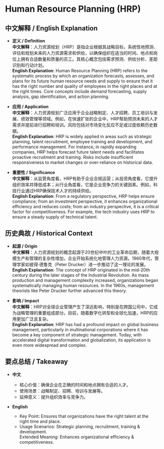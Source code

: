 # Human Resource Planning (HRP)

## 中文解释 / English Explanation

* **定义 / Definition**  
  **中文解释**：人力资源规划（HRP）是指企业根据其战略目标，系统性地预测、评估和规划未来的人力资源需求和供给，以确保组织在适当的时间、地点和岗位上拥有合适数量和质量的员工。其核心概念包括需求预测、供给分析、差距识别和行动计划。  
  **English Explanation**: Human Resource Planning (HRP) refers to the systematic process by which an organization forecasts, assesses, and plans for its future human resource needs and supply to ensure that it has the right number and quality of employees in the right places and at the right times. Core concepts include demand forecasting, supply analysis, gap identification, and action planning.

* **应用 / Application**  
  **中文解释**：人力资源规划广泛应用于企业战略制定、人才招聘、员工培训与发展、绩效管理等领域。例如，在快速扩张的企业中，HRP帮助预测未来的人才需求并提前进行招聘和培训。风险包括对市场变化反应不足或过度依赖历史数据。  
  **English Explanation**: HRP is widely applied in areas such as strategic planning, talent recruitment, employee training and development, and performance management. For instance, in rapidly expanding companies, HRP helps forecast future talent needs and facilitates proactive recruitment and training. Risks include insufficient responsiveness to market changes or over-reliance on historical data.

* **重要性 / Significance**  
  **中文解释**：从监管角度看，HRP有助于企业合规运营；从投资角度看，它提升组织效率并降低成本；从行业角度看，它是企业竞争力的关键因素。例如，科技行业通过HRP确保技术人才的持续供给。  
  **English Explanation**: From a regulatory perspective, HRP helps ensure compliance; from an investment perspective, it enhances organizational efficiency and reduces costs; from an industry perspective, it is a critical factor for competitiveness. For example, the tech industry uses HRP to ensure a steady supply of technical talent.

## 历史典故 / Historical Context

* **起源 / Origin**  
  **中文解释**：人力资源规划的概念起源于20世纪中叶的工业革命后期，随着大规模生产和管理的复杂性增加，企业开始系统化地管理人力资源。1960年代，管理学家如彼得·德鲁克（Peter Drucker）进一步推动了这一理论的发展。  
  **English Explanation**: The concept of HRP originated in the mid-20th century during the later stages of the Industrial Revolution. As mass production and management complexity increased, organizations began systematically managing human resources. In the 1960s, management theorists like Peter Drucker further advanced this theory.

* **影响 / Impact**  
  **中文解释**：HRP对全球企业管理产生了深远影响，特别是在跨国公司中，它成为战略管理的重要组成部分。目前，随着数字化转型和全球化加速，HRP的应用更加广泛且复杂。  
  **English Explanation**: HRP has had a profound impact on global business management, particularly in multinational corporations where it has become a key component of strategic management. Today, with accelerated digital transformation and globalization, its application is even more widespread and complex.

## 要点总结 / Takeaway

* **中文**  
  - 核心价值：确保企业在正确的时间和地点拥有合适的人才。  
  - 使用场景：战略制定、招聘、培训与发展等。  
  - 延伸意义：提升组织效率与竞争力。

* **English**  
  - Key Point: Ensures that organizations have the right talent at the right time and place.  
  - Usage Scenarios: Strategic planning, recruitment, training & development.  
Extended Meaning: Enhances organizational efficiency & competitiveness.